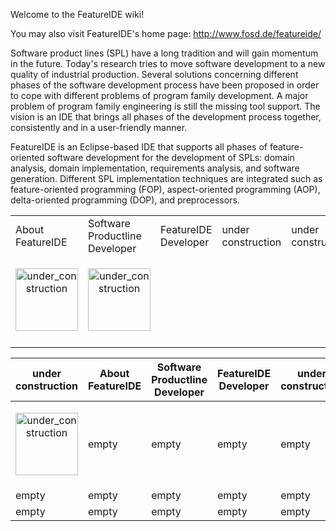 Welcome to the FeatureIDE wiki!

You may also visit FeatureIDE's home page: http://www.fosd.de/featureide/

Software product lines (SPL) have a long tradition and will gain momentum in the future. Today's research tries to move software development to a new quality of industrial production. Several solutions concerning different phases of the software development process have been proposed in order to cope with different problems of program family development. A major problem of program family engineering is still the missing tool support. The vision is an IDE that brings all phases of the development process together, consistently and in a user-friendly manner.

FeatureIDE is an Eclipse-based IDE that supports all phases of feature-oriented software development for the development of SPLs: domain analysis, domain implementation, requirements analysis, and software generation. Different SPL implementation techniques are integrated such as feature-oriented programming (FOP), aspect-oriented programming (AOP), delta-oriented programming (DOP), and preprocessors.


<table>
	<tr>
		<td>About FeatureIDE</td>
		<td>Software Productline Developer</td>
		<td>FeatureIDE Developer</td>
		<td>under construction</td>
		<td>under construction</td>
	</tr>
	<tr>
		<td><p align="center"><img align="center" height="100" width="100" alt="under_construction" src="https://github.com/tthuem/FeatureIDE/wiki/Assets/Home/under_construction.png"></p></td>
		<td><p align="center"><img height="100" width="100" alt="under_construction" src="https://github.com/tthuem/FeatureIDE/wiki/Assets/Home/under_construction.png"></p></td>
		<td></td>
		<td></td>
		<td></td>
	</tr>
	<tr>
		<td></td>
		<td></td>
		<td></td>
		<td></td>
		<td></td>
	</tr>
</table>

| under construction | About FeatureIDE | Software Productline Developer | FeatureIDE Developer | under construction |
| ------------------ | ---------------- | ------------------------------ | -------------------- | ------------------ |
| <p align="center"><img align="center" height="100" width="100" alt="under_construction" src="https://github.com/tthuem/FeatureIDE/wiki/Assets/Home/under_construction.png"></p> | empty | empty | empty | empty |
| empty | empty | empty | empty | empty |
| empty | empty | empty | empty | empty |